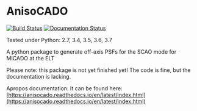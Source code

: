 # AnisoCADO
[![Build Status](https://travis-ci.org/astronomyk/AnisoCADO.svg?branch=master)](https://travis-ci.org/astronomyk/AnisoCADO)
[![Documentation Status](https://readthedocs.org/projects/anisocado/badge/?version=latest)](https://anisocado.readthedocs.io/en/latest/?badge=latest)

Tested under Python: 2.7, 3.4, 3.5, 3.6, 3.7

A python package to generate off-axis PSFs for the SCAO mode for MICADO at the ELT

Please note: this package is not yet finished yet! The code is fine, but the 
documentation is lacking.

Apropos documentation. It can be found here:
[https://anisocado.readthedocs.io/en/latest/index.html](https://anisocado.readthedocs.io/en/latest/index.html)